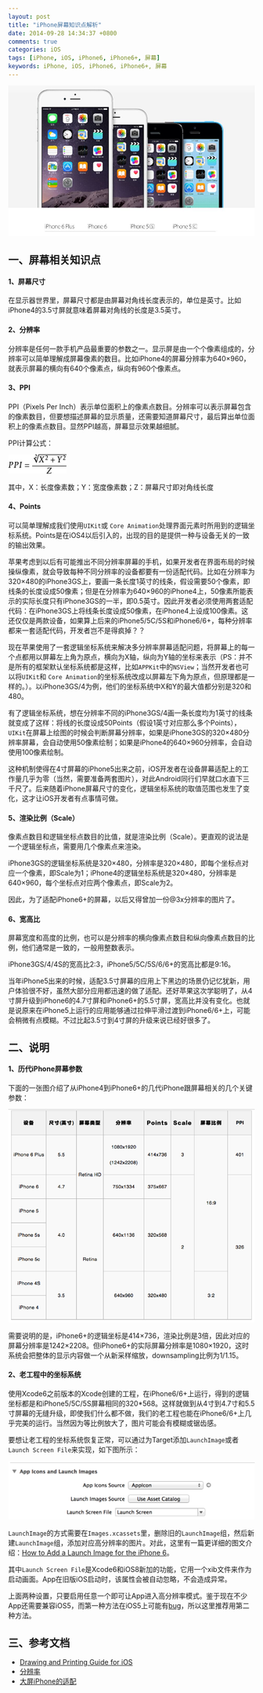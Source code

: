 ```yaml
---
layout: post
title: "iPhone屏幕知识点解析"
date: 2014-09-28 14:34:37 +0800
comments: true
categories: iOS
tags: [iPhone, iOS, iPhone6, iPhone6+, 屏幕]
keywords: iPhone, iOS, iPhone6, iPhone6+, 屏幕
---
```


![iphone5-6](/images/article7/iphone5-6.jpg)

## 一、屏幕相关知识点

#### 1、屏幕尺寸

在显示器世界里，屏幕尺寸都是由屏幕对角线长度表示的，单位是英寸。比如iPhone4的3.5寸屏就意味着屏幕对角线的长度是3.5英寸。

#### 2、分辨率

分辨率是任何一款手机产品最重要的参数之一。显示屏是由一个个像素组成的，分辨率可以简单理解成屏幕像素的数目。比如iPhone4的屏幕分辨率为640×960，就表示屏幕的横向有640个像素点，纵向有960个像素点。

<!-- more -->

#### 3、PPI

PPI（Pixels Per Inch）表示单位面积上的像素点数目。分辨率可以表示屏幕包含的像素数目，但要想描述屏幕的显示质量，还需要知道屏幕尺寸，最后算出单位面积上的像素点数目。显然PPI越高，屏幕显示效果越细腻。

PPI计算公式：

![PPI](/images/article7/PPI.jpg)

其中，X：长度像素数；Y：宽度像素数；Z：屏幕尺寸即对角线长度

#### 4、Points

可以简单理解成我们使用`UIKit`或 `Core Animation`处理界面元素时所用到的逻辑坐标系统。Points是在iOS4以后引入的，出现的目的是提供一种与设备无关的一致的输出效果。

苹果考虑到以后有可能推出不同分辨率屏幕的手机，如果开发者在界面布局的时候操纵像素，就会导致每种不同分辨率的设备都要有一份适配代码。比如在分辨率为320×480的iPhone3GS上，要画一条长度1英寸的线条，假设需要50个像素，即线条的长度设成50像素；但是在分辨率为640×960的iPhone4上，50像素所能表示的实际长度只有iPhone3GS的一半，即0.5英寸。因此开发者必须使用两套适配代码：在iPhone3GS上将线条长度设成50像素，在iPhone4上设成100像素。这还仅仅是两款设备，如果算上后来的iPhone5/5C/5S和iPhone6/6+，每种分辨率都来一套适配代码，开发者岂不是得疯掉？？

现在苹果使用了一套逻辑坐标系统来解决多分辨率屏幕适配问题，将屏幕上的每一个点都用以屏幕左上角为原点，横向为X轴，纵向为Y轴的坐标来表示（PS：并不是所有的框架默认坐标系统都是这样，比如`APPKit`中的`NSView`；当然开发者也可以将`UIKit`和 `Core Animation`的坐标系统改成以屏幕左下角为原点，但原理都是一样的。）。以iPhone3GS/4为例，他们的坐标系统中X和Y的最大值都分别是320和480。

有了逻辑坐标系统，想在分辨率不同的iPhone3GS/4画一条长度均为1英寸的线条就变成了这样：将线的长度设成50Points（假设1英寸对应那么多个Points），`UIKit`在屏幕上绘图的时候会判断屏幕分辨率，如果是iPhone3GS的320×480分辨率屏幕，会自动使用50像素绘制；如果是iPhone4的640×960分辨率，会自动使用100像素绘制。

这种机制使得在4寸屏幕的iPhone5出来之前，iOS开发者在设备屏幕适配上的工作量几乎为零（当然，需要准备两套图片），对此Android同行们早就口水直下三千尺了。后来随着iPhone屏幕尺寸的变化，逻辑坐标系统的取值范围也发生了变化，这才让iOS开发者有点事情可做。


#### 5、渲染比例（Scale）

像素点数目和逻辑坐标点数目的比值，就是渲染比例（Scale）。更直观的说法是一个逻辑坐标点，需要用几个像素点来渲染。

iPhone3GS的逻辑坐标系统是320×480，分辨率是320×480，即每个坐标点对应一个像素，即Scale为1；iPhone4的逻辑坐标系统是320×480，分辨率是640×960，每个坐标点对应两个像素点，即Scale为2。

因此，为了适配iPhone6+的屏幕，以后又得曾加一份@3x分辨率的图片了。

#### 6、宽高比

屏幕宽度和高度的比例，也可以是分辨率的横向像素点数目和纵向像素点数目的比例，他们通常是一致的，一般用整数表示。

iPhone3GS/4/4S的宽高比2:3，iPhone5/5C/5S/6/6+的宽高比都是9:16。

当年iPhone5出来的时候，适配3.5寸屏幕的应用上下黑边的场景仍记忆犹新，用户体验很不好，虽然大部分应用都迅速的做了适配。还好苹果这次学聪明了，从4寸屏升级到iPhone6的4.7寸屏和iPhone6+的5.5寸屏，宽高比并没有变化。也就是说原来在iPhone5上运行的应用能够通过拉伸平滑过渡到iPhone6/6+上，可能会稍微有点模糊。不过比起3.5寸到4寸屏的升级来说已经好很多了。


## 二、说明

#### 1、历代iPhone屏幕参数

下面的一张图介绍了从iPhone4到iPhone6+的几代iPhone跟屏幕相关的几个关键参数：

![iPhone_display](/images/article7/iPhone_display.png)

需要说明的是，iPhone6+的逻辑坐标是414×736，渲染比例是3倍，因此对应的屏幕分辨率是1242×2208。但iPhone6+的实际屏幕分辨率是1080×1920，这时系统会把整体的显示内容做一个从新采样缩放，downsampling比例为1/1.15。

#### 2、老工程中的坐标系统

使用Xcode6之前版本的Xcode创建的工程，在iPhone6/6+上运行，得到的逻辑坐标都是和iPhone5/5C/5S屏幕相同的320*568。这样就做到从4寸到4.7寸和5.5寸屏幕的无缝升级，即使我们什么都不做，我们的老工程也能在iPhone6/6+上几乎完美的运行。当然因为等比例放大了，图片可能会有模糊或锯齿感。

要想让老工程的坐标系统恢复正常，可以通过为Target添加`LaunchImage`或者`Launch Screen File`来实现，如下图所示：

![LaunchFile](/images/article7/LaunchFile.png)

`LaunchImage`的方式需要在`Images.xcassets`里，删除旧的`LaunchImage`组，然后新建`LaunchImage`组，添加对应高分辨率的图片。对此，这里有一篇更详细的图文介绍：[How to Add a Launch Image for the iPhone 6](http://matthewpalmer.net/blog/2014/09/10/iphone-6-plus-launch-image-adaptive-mode/)。

其中`Launch Screen File`是Xcode6和iOS8新加的功能，它用一个xib文件来作为启动画面。App在旧版iOS启动时，该属性会被自动忽略，不会造成异常。

上面两种设置，只要启用任意一个即可让App进入高分辨率模式。鉴于现在不少App还需要兼容iOS5，而第一种方法在iOS5上可能有[bug](http://stackoverflow.com/questions/19220082/support-of-ios-5-0-icons-with-xcode-5)，所以这里推荐用第二种方法。


## 三、参考文档

* [Drawing and Printing Guide for iOS](https://developer.apple.com/library/ios/documentation/2DDrawing/Conceptual/DrawingPrintingios/GraphicsDrawingOverview/GraphicsDrawingOverview.html)
* [分辨率](http://baike.baidu.com/view/7687.htm)
* [大屏iPhone的适配](http://blog.ibireme.com/2014/09/16/adapted_to_iphone6/#rd?sukey=f3735aed1ca7f2658e86e2e18cb36d80fed889a7bdfd2d651a1aaef8f9941b691c71e4e8353e61cd57237e4cd0b3edc6#jtss-tsina)




